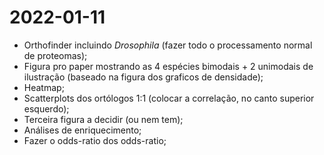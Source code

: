 # 2022-01-11

- Orthofinder incluindo *Drosophila* (fazer todo o processamento normal de proteomas);
- Figura pro paper mostrando as 4 espécies bimodais + 2 unimodais de ilustração (baseado na figura dos graficos de densidade);
- Heatmap;
- Scatterplots dos ortólogos 1:1 (colocar a correlação, no canto superior esquerdo);
- Terceira figura a decidir (ou nem tem);
- Análises de enriquecimento;
- Fazer o odds-ratio dos odds-ratio;